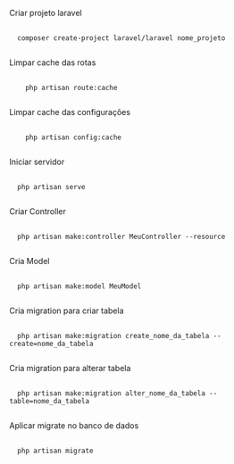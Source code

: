 Criar projeto laravel

<pre class="language-php">
  <code class="language-php">
  composer create-project laravel/laravel nome_projeto
  </code>
</pre>


Limpar cache  das rotas

<pre class="language-php">
  <code class="language-php">
    php artisan route:cache
  </code>
</pre>

Limpar cache das configurações

<pre class="language-php">
  <code class="language-php">
    php artisan config:cache
  </code>
</pre>

Iniciar servidor

<pre class="language-php">
  <code class="language-php">
  php artisan serve
  </code>
</pre>

Criar Controller

<pre class="language-php">
  <code class="language-php">
  php artisan make:controller MeuController --resource
  </code>
</pre>

Cria Model

<pre class="language-php">
  <code class="language-php">
  php artisan make:model MeuModel
  </code>
</pre>

Cria migration para criar tabela

<pre class="language-php">
  <code class="language-php">
  php artisan make:migration create_nome_da_tabela --create=nome_da_tabela
  </code>
</pre>

Cria migration para alterar tabela

<pre class="language-php">
  <code class="language-php">
  php artisan make:migration alter_nome_da_tabela --table=nome_da_tabela
  </code>
</pre>

Aplicar migrate no banco de dados

<pre class="language-php">
  <code class="language-php">
  php artisan migrate
  </code>
</pre>
